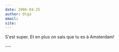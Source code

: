 ```yaml
---
date: 2006-04-25
author: Olga
email: 
site: 
---
```


<p>S'est super. Et en plus on sais que tu es à Amsterdam!</p>
---